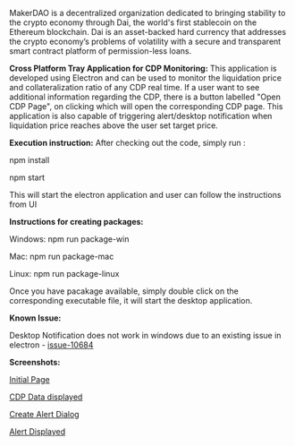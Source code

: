 MakerDAO is a decentralized organization dedicated to bringing stability to the crypto economy through Dai, the world's first stablecoin on the Ethereum blockchain. Dai is an asset-backed hard currency that addresses the crypto economy’s problems of volatility with a secure and transparent smart contract platform of permission-less loans.

**Cross Platform Tray Application for CDP Monitoring:**
This application is developed using Electron and can be used to monitor the liquidation price and collateralization ratio of any CDP real time. If a user want to see additional information regarding the CDP, there is a button labelled "Open CDP Page", on clicking which will open the corresponding CDP page. This application is also capable of triggering alert/desktop notification when liquidation price reaches above the user set target price. 


**Execution instruction:**
After checking out the code, simply run :

  npm install
  
  npm start

This will start the electron application and user can follow the instructions from UI

**Instructions for creating packages:**

Windows: npm run package-win

Mac: npm run package-mac

Linux: npm run package-linux

Once you have pacakage available, simply double click on the corresponding executable file, it will start the desktop application.


**Known Issue:**

Desktop Notification does not work in windows due to an existing issue in electron - [issue-10684](https://github.com/electron/electron/issues/10864)


**Screenshots:**

[Initial Page](https://source.deco.network/sreenathtv/entry-hacksummit-MakerDAO/src/branch/master/assets/screenshots/Initial_page.png)

[CDP Data displayed](https://source.deco.network/sreenathtv/entry-hacksummit-MakerDAO/src/branch/master/assets/screenshots/CDP%20display.png)

[Create Alert Dialog](https://source.deco.network/sreenathtv/entry-hacksummit-MakerDAO/src/branch/master/assets/screenshots/Create%20Alert.png)

[Alert Displayed](https://source.deco.network/sreenathtv/entry-hacksummit-MakerDAO/src/branch/master/assets/screenshots/Alert%20display.png)